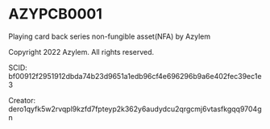 # AZYPCB0001
Playing card back series non-fungible asset(NFA) by Azylem

Copyright 2022 Azylem. All rights reserved.

SCID: bf00912f2951912dbda74b23d9651a1edb96cf4e696296b9a6e402fec39ec1e3

Creator: dero1qyfk5w2rvqpl9kzfd7fpteyp2k362y6audydcu2qrgcmj6vtasfkgqq9704gn
